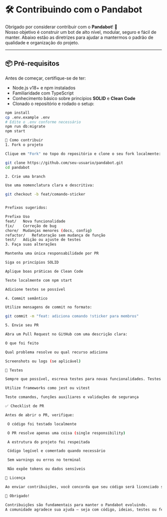 # 🛠️ Contribuindo com o Pandabot

Obrigado por considerar contribuir com o **Pandabot**! 🎉  
Nosso objetivo é construir um bot de alto nível, modular, seguro e fácil de manter. Abaixo estão as diretrizes para ajudar a mantermos o padrão de qualidade e organização do projeto.

---

## 📦 Pré-requisitos

Antes de começar, certifique-se de ter:

- Node.js v18+ e npm instalados
- Familiaridade com TypeScript
- Conhecimento básico sobre princípios **SOLID** e **Clean Code**
- Clonado o repositório e rodado o setup:

```bash
npm install
cp .env.example .env
# Edite o .env conforme necessário
npm run db:migrate
npm start

🚀 Como contribuir
1. Fork o projeto

Clique em "Fork" no topo do repositório e clone o seu fork localmente:

git clone https://github.com/seu-usuario/pandabot.git
cd pandabot

2. Crie uma branch

Use uma nomenclatura clara e descritiva:

git checkout -b feat/comando-sticker


Prefixos sugeridos:

Prefixo	Uso
feat/	Nova funcionalidade
fix/	Correção de bug
chore/	Mudanças menores (docs, config)
refactor/	Refatoração sem mudança de função
test/	Adição ou ajuste de testes
3. Faça suas alterações

Mantenha uma única responsabilidade por PR

Siga os princípios SOLID

Aplique boas práticas de Clean Code

Teste localmente com npm start

Adicione testes se possível

4. Commit semântico

Utilize mensagens de commit no formato:

git commit -m "feat: adiciona comando !sticker para membros"

5. Envie seu PR

Abra um Pull Request no GitHub com uma descrição clara:

O que foi feito

Qual problema resolve ou qual recurso adiciona

Screenshots ou logs (se aplicável)

🧪 Testes

Sempre que possível, escreva testes para novas funcionalidades. Testes ajudam a manter a integridade do bot à medida que ele cresce.

Utilize frameworks como jest ou vitest

Teste comandos, funções auxiliares e validações de segurança

✅ Checklist de PR

Antes de abrir o PR, verifique:

 O código foi testado localmente

 O PR resolve apenas uma coisa (single responsibility)

 A estrutura do projeto foi respeitada

 Código legível e comentado quando necessário

 Sem warnings ou erros no terminal

 Não expõe tokens ou dados sensíveis

📄 Licença

Ao enviar contribuições, você concorda que seu código será licenciado sob a licença MIT deste projeto.

🙏 Obrigado!

Contribuições são fundamentais para manter o Pandabot evoluindo.
A comunidade agradece sua ajuda — seja com código, ideias, testes ou feedback.